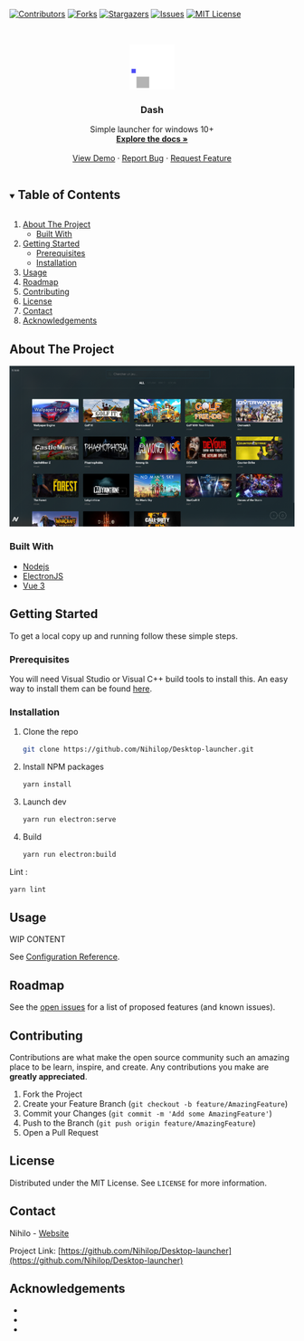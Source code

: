 <!--
*** Thanks for checking out the Best-README-Template. If you have a suggestion
*** that would make this better, please fork the repo and create a pull request
*** or simply open an issue with the tag "enhancement".
*** Thanks again! Now go create something AMAZING! :D
***
***
***
*** To avoid retyping too much info. Do a search and replace for the following:
*** github_username, repo_name, twitter_handle, email, project_title, project_description
-->



<!-- PROJECT SHIELDS -->
<!--
*** I'm using markdown "reference style" links for readability.
*** Reference links are enclosed in brackets [ ] instead of parentheses ( ).
*** See the bottom of this document for the declaration of the reference variables
*** for contributors-url, forks-url, etc. This is an optional, concise syntax you may use.
*** https://www.markdownguide.org/basic-syntax/#reference-style-links
-->
[![Contributors][contributors-shield]][contributors-url]
[![Forks][forks-shield]][forks-url]
[![Stargazers][stars-shield]][stars-url]
[![Issues][issues-shield]][issues-url]
[![MIT License][license-shield]][license-url]



<!-- PROJECT LOGO -->
<br />
<p align="center">
  <a href="https://github.com/Nihilop/Desktop-launcher">
    <img src="docs/assets/img/logo.png" alt="Logo" width="80" height="80">
  </a>

  <h3 align="center">Dash</h3>

  <p align="center">
    Simple launcher for windows 10+
    <br />
    <a href="https://github.com/Nihilop/Desktop-launcher"><strong>Explore the docs »</strong></a>
    <br />
    <br />
    <a href="https://github.com/Nihilop/Desktop-launcher">View Demo</a>
    ·
    <a href="https://github.com/Nihilop/Desktop-launcher/issues">Report Bug</a>
    ·
    <a href="https://github.com/Nihilop/Desktop-launcher/issues">Request Feature</a>
  </p>
</p>



<!-- TABLE OF CONTENTS -->
<details open="open">
  <summary><h2 style="display: inline-block">Table of Contents</h2></summary>
  <ol>
    <li>
      <a href="#about-the-project">About The Project</a>
      <ul>
        <li><a href="#built-with">Built With</a></li>
      </ul>
    </li>
    <li>
      <a href="#getting-started">Getting Started</a>
      <ul>
        <li><a href="#prerequisites">Prerequisites</a></li>
        <li><a href="#installation">Installation</a></li>
      </ul>
    </li>
    <li><a href="#usage">Usage</a></li>
    <li><a href="#roadmap">Roadmap</a></li>
    <li><a href="#contributing">Contributing</a></li>
    <li><a href="#license">License</a></li>
    <li><a href="#contact">Contact</a></li>
    <li><a href="#acknowledgements">Acknowledgements</a></li>
  </ol>
</details>



<!-- ABOUT THE PROJECT -->
## About The Project

<img src="docs/assets/img/screenshot.png" alt="Logo">



### Built With

* [Nodejs]()
* [ElectronJS]()
* [Vue 3]()



<!-- GETTING STARTED -->
## Getting Started

To get a local copy up and running follow these simple steps.

### Prerequisites

You will need Visual Studio or Visual C++ build tools to install this. An easy way to install them can be found [here](https://www.npmjs.com/package/windows-build-tools).

### Installation

1. Clone the repo
   ```sh
   git clone https://github.com/Nihilop/Desktop-launcher.git
   ```
2. Install NPM packages
   ```sh
   yarn install
   ```
3. Launch dev
    ```sh
    yarn run electron:serve
    ```
4. Build
    ```sh
    yarn run electron:build
    ```

Lint : 
```sh
yarn lint
```





<!-- USAGE EXAMPLES -->
## Usage

WIP CONTENT

See [Configuration Reference](https://cli.vuejs.org/config/).



<!-- ROADMAP -->
## Roadmap

See the [open issues](https://github.com/nihilop/Desktop-launcher/issues) for a list of proposed features (and known issues).



<!-- CONTRIBUTING -->
## Contributing

Contributions are what make the open source community such an amazing place to be learn, inspire, and create. Any contributions you make are **greatly appreciated**.

1. Fork the Project
2. Create your Feature Branch (`git checkout -b feature/AmazingFeature`)
3. Commit your Changes (`git commit -m 'Add some AmazingFeature'`)
4. Push to the Branch (`git push origin feature/AmazingFeature`)
5. Open a Pull Request



<!-- LICENSE -->
## License

Distributed under the MIT License. See `LICENSE` for more information.



<!-- CONTACT -->
## Contact

Nihilo - [Website](https://nihilo.fr)

Project Link: [https://github.com/Nihilop/Desktop-launcher](https://github.com/Nihilop/Desktop-launcher)



<!-- ACKNOWLEDGEMENTS -->
## Acknowledgements

* []()
* []()
* []()





<!-- MARKDOWN LINKS & IMAGES -->
<!-- https://www.markdownguide.org/basic-syntax/#reference-style-links -->
[contributors-shield]: https://img.shields.io/github/contributors/Nihilop/Desktop-launcher.svg?style=for-the-badge
[contributors-url]: https://github.com/Nihilop/Desktop-launcher/graphs/contributors
[forks-shield]: https://img.shields.io/github/forks/Nihilop/Desktop-launcher.svg?style=for-the-badge
[forks-url]: https://github.com/Nihilop/Desktop-launcher/network/members
[stars-shield]: https://img.shields.io/github/stars/Nihilop/Desktop-launcher.svg?style=for-the-badge
[stars-url]: https://github.com/Nihilop/Desktop-launcher/stargazers
[issues-shield]: https://img.shields.io/github/issues/Nihilop/Desktop-launcher.svg?style=for-the-badge
[issues-url]: https://github.com/Nihilop/Desktop-launcher/issues
[license-shield]: https://img.shields.io/github/license/Nihilop/Desktop-launcher.svg?style=for-the-badge
[license-url]: https://github.com/Nihilop/Desktop-launcher/blob/master/LICENSE.txt



